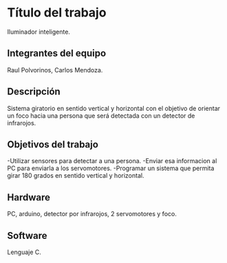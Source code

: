 # Título del trabajo
Iluminador inteligente.

## Integrantes del equipo
Raul Polvorinos, Carlos Mendoza.

## Descripción
Sistema giratorio en sentido vertical y horizontal con el objetivo de orientar un foco hacia una persona que será detectada con un detector de infrarojos.

## Objetivos del trabajo
-Utilizar sensores para detectar a una persona. 
-Enviar esa informacion al PC para enviarla a los servomotores. 
-Programar un sistema que permita girar 180 grados en sentido vertical y horizontal.

## Hardware
PC, arduino, detector por infrarojos, 2 servomotores y foco.

## Software
Lenguaje C.
